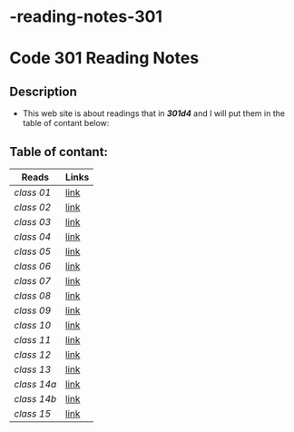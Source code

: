 # -reading-notes-301
# Code 301 Reading Notes
## Description
- This web site is about readings that in ***301d4*** and I will put them in the table of contant below:
## Table of contant:
**Reads**  | **Links**
  -------------  | -------------
  *class 01* | [link](https://hussein66253.github.io/-reading-notes-301/class-01)
  *class 02* | [link](https://hussein66253.github.io/-reading-notes-301/class-02)
  *class 03* | [link](https://hussein66253.github.io/-reading-notes-301/class-03)
  *class 04* | [link](https://hussein66253.github.io/-reading-notes-301/class-04)
  *class 05* | [link](https://hussein66253.github.io/-reading-notes-301/class-05)
  *class 06* | [link](https://hussein66253.github.io/-reading-notes-301/class-06)
  *class 07* | [link](https://hussein66253.github.io/-reading-notes-301/class-07)
  *class 08* | [link](https://hussein66253.github.io/-reading-notes-301/class-08)
  *class 09* | [link](https://hussein66253.github.io/-reading-notes-301/class-09)
  *class 10* | [link](https://hussein66253.github.io/-reading-notes-301/class-10)
  *class 11* | [link](https://hussein66253.github.io/-reading-notes-301/class-11)
  *class 12* | [link](https://hussein66253.github.io/-reading-notes-301/class-12)
  *class 13* | [link](https://hussein66253.github.io/-reading-notes-301/class-13)
  *class 14a* | [link](https://hussein66253.github.io/-reading-notes-301/class-14a)
  *class 14b* | [link](https://hussein66253.github.io/-reading-notes-301/class-14b)
  *class 15* | [link](https://hussein66253.github.io/-reading-notes-301/class-15)


 